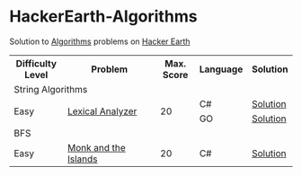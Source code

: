 # HackerEarth-Algorithms


<html>
 <head>
   <meta name="google-site-verification" content="51-SvI8HZUI-LZeTLCLZ2elSKK68KLwNvjjvbIdbtf4" />
 </head>
 <body>
 
Solution to <a href="https://www.hackerearth.com/challenges/">Algorithms</a> problems on <a href="https://www.hackerearth.com/practice/algorithms/searching/linear-search/tutorial/">Hacker Earth  </a>

<table width="100%"> 
  <tr>
    <th width="20%">Difficulty Level</th>
    <th width="45%">Problem</th>
    <th width="15%">Max. Score</th>
    <th width="10%">Language</th>
    <th width="10%">Solution</th>
  </tr>
  <tr>
    <td colspan="5" style="align:center">String Algorithms</td>
  </tr>  
  <tr>
    <td rowspan="2">Easy</td>
    <td rowspan="2"><a href="https://www.hackerearth.com/practice/algorithms/string-algorithm/basics-of-string-manipulation/practice-problems/algorithm/lexical-analyzer-3/description/">Lexical Analyzer</a></td>
    <td rowspan="2">20</td>
    <td>C#</td>
    <td><a href="https://github.com/amitverma80/HackerEarth/blob/main/LexicalAnalyzer.cs">Solution</a></td>
  </tr> 
  <tr>    
    <td>GO</td>
    <td><a href="https://github.com/amitverma80/HackerEarth/blob/main/LexicalAnalyzer.go">Solution</a></td>
  </tr> 
  <tr>
    <td colspan="5" style="align:center">BFS</td>
  </tr> 
 <tr>    
    <td>Easy</td>
   <td><a href="https://www.hackerearth.com/practice/algorithms/graphs/breadth-first-search/practice-problems/algorithm/monk-and-the-islands/description/">Monk and the Islands</a></td>
    <td>20</td>
    <td>C#</td>
    <td><a href="https://github.com/amitverma80/HackerEarth/blob/main/MonkandtheIslands.cs">Solution</a></td>
  </tr> 
  <tr>
</table>  
<body> 
<html> 
